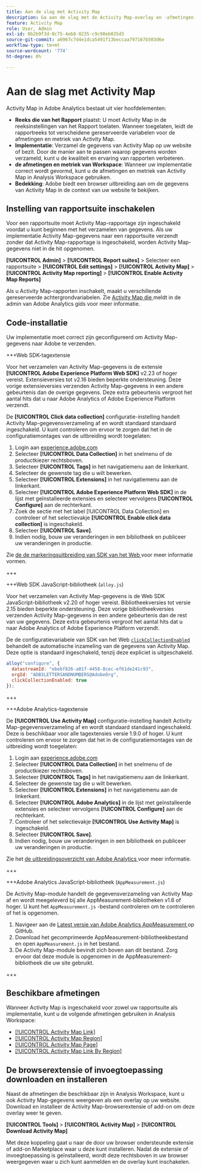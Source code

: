 ```yaml
---
title: Aan de slag met Activity Map
description: Ga aan de slag met de Activity Map-overlay en -afmetingen.
feature: Activity Map
role: User, Admin
exl-id: 0b2b9f3d-0c75-4eb8-9235-c9c98eb035d3
source-git-commit: a6967c7d4e1dca5491f13beccaa797167b503d6e
workflow-type: tm+mt
source-wordcount: '774'
ht-degree: 0%

---
```


# Aan de slag met Activity Map

Activity Map in Adobe Analytics bestaat uit vier hoofdelementen:

* **Reeks die van het Rapport** plaatst: U moet Activity Map in de reeksinstellingen van het Rapport toelaten. Wanneer toegelaten, leidt de rapportreeks tot verscheidene gereserveerde variabelen voor de afmetingen en metriek van Activity Map.
* **Implementatie**: Verzamel de gegevens van Activity Map op uw website of bezit. Door de manier aan te passen waarop gegevens worden verzameld, kunt u de kwaliteit en ervaring van rapporten verbeteren.
* **de afmetingen en metriek van Workspace**: Wanneer uw implementatie correct wordt gevormd, kunt u de afmetingen en metriek van Activity Map in Analysis Workspace gebruiken.
* **Bedekking**: Adobe biedt een browser uitbreiding aan om de gegevens van Activity Map in de context van uw website te bekijken.

## Instelling van rapportsuite inschakelen

Voor een rapportsuite moet Activity Map-rapportage zijn ingeschakeld voordat u kunt beginnen met het verzamelen van gegevens. Als uw implementatie Activity Map-gegevens naar een rapportsuite verzendt zonder dat Activity Map-rapportage is ingeschakeld, worden Activity Map-gegevens niet in de hit opgenomen.

**[!UICONTROL Admin]** > **[!UICONTROL Report suites]** > Selecteer een rapportsuite > **[!UICONTROL Edit settings]** > **[!UICONTROL Activity Map]** > **[!UICONTROL Activity Map reporting]** > **[!UICONTROL Enable Activity Map Reports]**

Als u Activity Map-rapporten inschakelt, maakt u verschillende gereserveerde achtergrondvariabelen. Zie [ Activity Map die ](/help/admin/tools/manage-rs/edit-settings/activity-map.md) meldt in de admin van Adobe Analytics gids voor meer informatie.

## Code-installatie

Uw implementatie moet correct zijn geconfigureerd om Activity Map-gegevens naar Adobe te verzenden.

+++Web SDK-tagextensie

Voor het verzamelen van Activity Map-gegevens is de extensie **[!UICONTROL Adobe Experience Platform Web SDK]** v2.23 of hoger vereist. Extensieversies tot v2.16 bieden beperkte ondersteuning. Deze vorige extensieversies verzenden Activity Map-gegevens in een andere gebeurtenis dan de overige gegevens. Deze extra gebeurtenis vergroot het aantal hits dat u naar Adobe Analytics of Adobe Experience Platform verzendt.

De **[!UICONTROL Click data collection]** configuratie-instelling handelt Activity Map-gegevensverzameling af en wordt standaard standaard ingeschakeld. U kunt controleren om ervoor te zorgen dat het in de configuratiemontages van de uitbreiding wordt toegelaten:

1. Login aan [ experience.adobe.com ](https://experience.adobe.com)
1. Selecteer **[!UICONTROL Data Collection]** in het snelmenu of de productkiezer rechtsboven.
1. Selecteer **[!UICONTROL Tags]** in het navigatiemenu aan de linkerkant.
1. Selecteer de gewenste tag die u wilt bewerken.
1. Selecteer **[!UICONTROL Extensions]** in het navigatiemenu aan de linkerkant.
1. Selecteer **[!UICONTROL Adobe Experience Platform Web SDK]** in de lijst met geïnstalleerde extensies en selecteer vervolgens **[!UICONTROL Configure]** aan de rechterkant.
1. Zoek de sectie met het label [!UICONTROL Data Collection] en controleer of het selectievakje **[!UICONTROL Enable click data collection]** is ingeschakeld.
1. Selecteer **[!UICONTROL Save]**.
1. Indien nodig, bouw uw veranderingen in een bibliotheek en publiceer uw veranderingen in productie.

Zie [ de de markeringsuitbreiding van SDK van het Web ](https://experienceleague.adobe.com/nl/docs/experience-platform/tags/extensions/client/web-sdk/web-sdk-extension-configuration#data-collection) voor meer informatie vormen.

+++

+++Web SDK JavaScript-bibliotheek (`alloy.js`)

Voor het verzamelen van Activity Map-gegevens is de Web SDK JavaScript-bibliotheek v2.20 of hoger vereist. Bibliotheekversies tot versie 2.15 bieden beperkte ondersteuning. Deze vorige bibliotheekversies verzenden Activity Map-gegevens in een andere gebeurtenis dan de rest van uw gegevens. Deze extra gebeurtenis vergroot het aantal hits dat u naar Adobe Analytics of Adobe Experience Platform verzendt.

De de configuratievariabele van SDK van het Web [`clickCollectionEnabled` ](https://experienceleague.adobe.com/nl/docs/experience-platform/web-sdk/commands/configure/clickcollectionenabled) behandelt de automatische inzameling van de gegevens van Activity Map. Deze optie is standaard ingeschakeld, tenzij deze expliciet is uitgeschakeld.

```js
alloy("configure", {
  datastreamId: "ebebf826-a01f-4458-8cec-ef61de241c93",
  orgId: "ADB3LETTERSANDNUMBERS@AdobeOrg",
  clickCollectionEnabled: true
});
```

+++

+++Adobe Analytics-tagextensie

De **[!UICONTROL Use Activity Map]** configuratie-instelling handelt Activity Map-gegevensverzameling af en wordt standaard standaard ingeschakeld. Deze is beschikbaar voor alle tagextensies versie 1.9.0 of hoger. U kunt controleren om ervoor te zorgen dat het in de configuratiemontages van de uitbreiding wordt toegelaten:

1. Login aan [ experience.adobe.com ](https://experience.adobe.com)
1. Selecteer **[!UICONTROL Data Collection]** in het snelmenu of de productkiezer rechtsboven.
1. Selecteer **[!UICONTROL Tags]** in het navigatiemenu aan de linkerkant.
1. Selecteer de gewenste tag die u wilt bewerken.
1. Selecteer **[!UICONTROL Extensions]** in het navigatiemenu aan de linkerkant.
1. Selecteer **[!UICONTROL Adobe Analytics]** in de lijst met geïnstalleerde extensies en selecteer vervolgens **[!UICONTROL Configure]** aan de rechterkant.
1. Controleer of het selectievakje **[!UICONTROL Use Activity Map]** is ingeschakeld.
1. Selecteer **[!UICONTROL Save]**.
1. Indien nodig, bouw uw veranderingen in een bibliotheek en publiceer uw veranderingen in productie.

Zie het [ de uitbreidingsoverzicht van Adobe Analytics ](https://experienceleague.adobe.com/nl/docs/experience-platform/tags/extensions/client/analytics/overview) voor meer informatie.

+++

+++Adobe Analytics JavaScript-bibliotheek (`AppMeasurement.js`)

De Activity Map-module handelt de gegevensverzameling van Activity Map af en wordt meegeleverd bij alle AppMeasurement-bibliotheken v1.6 of hoger. U kunt het `AppMeasurement.js` -bestand controleren om te controleren of het is opgenomen.

1. Navigeer aan de [ Latest versie van Adobe Analytics AppMeasurement ](https://github.com/adobe/appmeasurement/releases/latest) op GitHub.
1. Download het gecomprimeerde AppMeasurement-bibliotheekbestand en open `AppMeasurement.js` in het bestand.
1. De Activity Map-module bevindt zich boven aan dit bestand. Zorg ervoor dat deze module is opgenomen in de AppMeasurement-bibliotheek die uw site gebruikt.

+++

## Beschikbare afmetingen

Wanneer Activity Map is ingeschakeld voor zowel uw rapportsuite als implementatie, kunt u de volgende afmetingen gebruiken in Analysis Workspace:

* [[!UICONTROL Activity Map Link]](/help/components/dimensions/activity-map-link.md)
* [[!UICONTROL Activity Map Region]](/help/components/dimensions/activity-map-region.md)
* [[!UICONTROL Activity Map Page]](/help/components/dimensions/activity-map-page.md)
* [[!UICONTROL Activity Map Link By Region]](/help/components/dimensions/activity-map-link-by-region.md)

## De browserextensie of invoegtoepassing downloaden en installeren

Naast de afmetingen die beschikbaar zijn in Analysis Workspace, kunt u ook Activity Map-gegevens weergeven als een overlay op uw website. Download en installeer de Activity Map-browserextensie of add-on om deze overlay weer te geven.

**[!UICONTROL Tools]** > **[!UICONTROL Activity Map]** > **[!UICONTROL Download Activity Map]**

Met deze koppeling gaat u naar de door uw browser ondersteunde extensie of add-on Marketplace waar u deze kunt installeren. Nadat de extensie of invoegtoepassing is geïnstalleerd, wordt deze rechtsboven in uw browser weergegeven waar u zich kunt aanmelden en de overlay kunt inschakelen.

